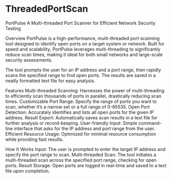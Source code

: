 # ThreadedPortScan
PortPulse
A Multi-threaded Port Scanner for Efficient Network Security Testing

Overview
PortPulse is a high-performance, multi-threaded port scanning tool designed to identify open ports on a target system or network. Built for speed and scalability, PortPulse leverages multi-threading to significantly reduce scan times, making it ideal for both small networks and large-scale security assessments.

The tool prompts the user for an IP address and a port range, then rapidly scans the specified range to find open ports. The results are saved in a neatly formatted text file for easy analysis.

Features
Multi-threaded Scanning: Harnesses the power of multi-threading to efficiently scan thousands of ports in parallel, drastically reducing scan times.
Customizable Port Range: Specify the range of ports you want to scan, whether it’s a narrow set or a full range of 0-65535.
Open Port Detection: Accurately identifies and lists all open ports for the given IP address.
Result Export: Automatically saves scan results in a text file for further analysis or record-keeping.
User-friendly Input: Simple command-line interface that asks for the IP address and port range from the user.
Efficient Resource Usage: Optimized for minimal resource consumption while providing fast results.

How It Works
Input: The user is prompted to enter the target IP address and specify the port range to scan.
Multi-threaded Scan: The tool initiates a multi-threaded scan across the specified port range, checking for open ports.
Result Storage: Open ports are logged in real-time and saved to a text file upon completion.
